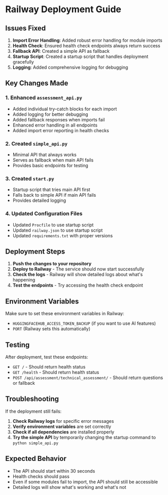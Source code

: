 # Railway Deployment Guide

## Issues Fixed

1. **Import Error Handling**: Added robust error handling for module imports
2. **Health Check**: Ensured health check endpoints always return success
3. **Fallback API**: Created a simple API as fallback
4. **Startup Script**: Created a startup script that handles deployment gracefully
5. **Logging**: Added comprehensive logging for debugging

## Key Changes Made

### 1. Enhanced `assessment_api.py`
- Added individual try-catch blocks for each import
- Added logging for better debugging
- Added fallback responses when imports fail
- Enhanced error handling in all endpoints
- Added import error reporting in health checks

### 2. Created `simple_api.py`
- Minimal API that always works
- Serves as fallback when main API fails
- Provides basic endpoints for testing

### 3. Created `start.py`
- Startup script that tries main API first
- Falls back to simple API if main API fails
- Provides detailed logging

### 4. Updated Configuration Files
- Updated `Procfile` to use startup script
- Updated `railway.json` to use startup script
- Updated `requirements.txt` with proper versions

## Deployment Steps

1. **Push the changes to your repository**
2. **Deploy to Railway** - The service should now start successfully
3. **Check the logs** - Railway will show detailed logs about what's happening
4. **Test the endpoints** - Try accessing the health check endpoint

## Environment Variables

Make sure to set these environment variables in Railway:
- `HUGGINGFACEHUB_ACCESS_TOKEN_BACKUP` (if you want to use AI features)
- `PORT` (Railway sets this automatically)

## Testing

After deployment, test these endpoints:
- `GET /` - Should return health status
- `GET /health` - Should return health status
- `POST /api/assessment/technical_assessment/` - Should return questions or fallback

## Troubleshooting

If the deployment still fails:

1. **Check Railway logs** for specific error messages
2. **Verify environment variables** are set correctly
3. **Check if all dependencies** are installed properly
4. **Try the simple API** by temporarily changing the startup command to `python simple_api.py`

## Expected Behavior

- The API should start within 30 seconds
- Health checks should pass
- Even if some modules fail to import, the API should still be accessible
- Detailed logs will show what's working and what's not 